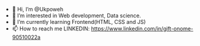 - 👋 Hi, I’m @Ukpoweh
- 👀 I’m interested in Web development, Data science.
- 🌱 I’m currently learning Frontend(HTML, CSS and JS)
- 📫 How to reach me 
LINKEDIN: https://www.linkedin.com/in/gift-onome-90510022a

<!---
Ukpoweh/Ukpoweh is a ✨ special ✨ repository because its `README.md` (this file) appears on your GitHub profile.
You can click the Preview link to take a look at your changes.
--->
